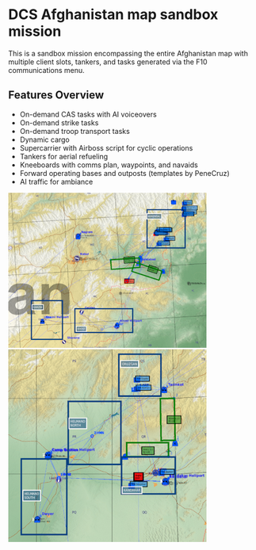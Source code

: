 # DCS Afghanistan map sandbox mission
This is a sandbox mission encompassing the entire Afghanistan map with multiple client slots, tankers, and tasks generated via the F10 communications menu.

## Features Overview
* On-demand CAS tasks with AI voiceovers
* On-demand strike tasks
* On-demand troop transport tasks
* Dynamic cargo
* Supercarrier with Airboss script for cyclic operations
* Tankers for aerial refueling
* Kneeboards with comms plan, waypoints, and navaids
* Forward operating bases and outposts (templates by PeneCruz)
* AI traffic for ambiance

![Alt text](NorthEast.png) ![Alt text](South-Central.png)


